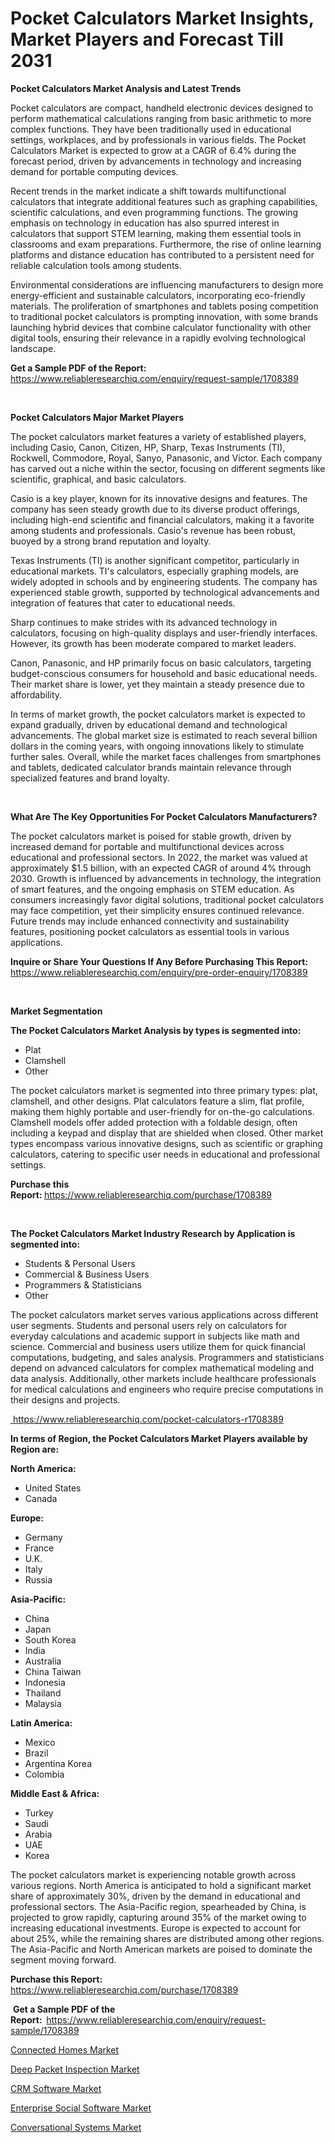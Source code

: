 <p><h1>Pocket Calculators Market Insights, Market Players and Forecast Till 2031</h1></p><p><strong>Pocket Calculators Market Analysis and Latest Trends</strong></p>
<p><p>Pocket calculators are compact, handheld electronic devices designed to perform mathematical calculations ranging from basic arithmetic to more complex functions. They have been traditionally used in educational settings, workplaces, and by professionals in various fields. The Pocket Calculators Market is expected to grow at a CAGR of 6.4% during the forecast period, driven by advancements in technology and increasing demand for portable computing devices.</p><p>Recent trends in the market indicate a shift towards multifunctional calculators that integrate additional features such as graphing capabilities, scientific calculations, and even programming functions. The growing emphasis on technology in education has also spurred interest in calculators that support STEM learning, making them essential tools in classrooms and exam preparations. Furthermore, the rise of online learning platforms and distance education has contributed to a persistent need for reliable calculation tools among students.</p><p>Environmental considerations are influencing manufacturers to design more energy-efficient and sustainable calculators, incorporating eco-friendly materials. The proliferation of smartphones and tablets posing competition to traditional pocket calculators is prompting innovation, with some brands launching hybrid devices that combine calculator functionality with other digital tools, ensuring their relevance in a rapidly evolving technological landscape.</p></p>
<p><strong>Get a Sample PDF of the Report:&nbsp;</strong> <a href="https://www.reliableresearchiq.com/enquiry/request-sample/1708389?utm_campaign=1578&utm_medium=2&utm_source=Github&utm_content=ia&utm_term=21102024&utm_id=pocket-calculators">https://www.reliableresearchiq.com/enquiry/request-sample/1708389</a></p>
<p>&nbsp;</p>
<p><strong>Pocket Calculators Major Market Players</strong></p>
<p><p>The pocket calculators market features a variety of established players, including Casio, Canon, Citizen, HP, Sharp, Texas Instruments (TI), Rockwell, Commodore, Royal, Sanyo, Panasonic, and Victor. Each company has carved out a niche within the sector, focusing on different segments like scientific, graphical, and basic calculators.</p><p>Casio is a key player, known for its innovative designs and features. The company has seen steady growth due to its diverse product offerings, including high-end scientific and financial calculators, making it a favorite among students and professionals. Casio's revenue has been robust, buoyed by a strong brand reputation and loyalty.</p><p>Texas Instruments (TI) is another significant competitor, particularly in educational markets. TI's calculators, especially graphing models, are widely adopted in schools and by engineering students. The company has experienced stable growth, supported by technological advancements and integration of features that cater to educational needs.</p><p>Sharp continues to make strides with its advanced technology in calculators, focusing on high-quality displays and user-friendly interfaces. However, its growth has been moderate compared to market leaders.</p><p>Canon, Panasonic, and HP primarily focus on basic calculators, targeting budget-conscious consumers for household and basic educational needs. Their market share is lower, yet they maintain a steady presence due to affordability.</p><p>In terms of market growth, the pocket calculators market is expected to expand gradually, driven by educational demand and technological advancements. The global market size is estimated to reach several billion dollars in the coming years, with ongoing innovations likely to stimulate further sales. Overall, while the market faces challenges from smartphones and tablets, dedicated calculator brands maintain relevance through specialized features and brand loyalty.</p></p>
<p>&nbsp;</p>
<p><strong>What Are The Key Opportunities For Pocket Calculators Manufacturers?</strong></p>
<p><p>The pocket calculators market is poised for stable growth, driven by increased demand for portable and multifunctional devices across educational and professional sectors. In 2022, the market was valued at approximately $1.5 billion, with an expected CAGR of around 4% through 2030. Growth is influenced by advancements in technology, the integration of smart features, and the ongoing emphasis on STEM education. As consumers increasingly favor digital solutions, traditional pocket calculators may face competition, yet their simplicity ensures continued relevance. Future trends may include enhanced connectivity and sustainability features, positioning pocket calculators as essential tools in various applications.</p></p>
<p><strong>Inquire or Share Your Questions If Any Before Purchasing This Report:</strong> <a href="https://www.reliableresearchiq.com/enquiry/pre-order-enquiry/1708389?utm_campaign=1578&utm_medium=2&utm_source=Github&utm_content=ia&utm_term=21102024&utm_id=pocket-calculators">https://www.reliableresearchiq.com/enquiry/pre-order-enquiry/1708389</a></p>
<p>&nbsp;</p>
<p><strong>Market Segmentation</strong></p>
<p><strong>The Pocket Calculators Market Analysis by types is segmented into:</strong></p>
<p><ul><li>Plat</li><li>Clamshell</li><li>Other</li></ul></p>
<p><p>The pocket calculators market is segmented into three primary types: plat, clamshell, and other designs. Plat calculators feature a slim, flat profile, making them highly portable and user-friendly for on-the-go calculations. Clamshell models offer added protection with a foldable design, often including a keypad and display that are shielded when closed. Other market types encompass various innovative designs, such as scientific or graphing calculators, catering to specific user needs in educational and professional settings.</p></p>
<p><strong>Purchase this Report:&nbsp;</strong><a href="https://www.reliableresearchiq.com/purchase/1708389?utm_campaign=1578&utm_medium=2&utm_source=Github&utm_content=ia&utm_term=21102024&utm_id=pocket-calculators">https://www.reliableresearchiq.com/purchase/1708389</a></p>
<p>&nbsp;</p>
<p><strong>The Pocket Calculators Market Industry Research by Application is segmented into:</strong></p>
<p><ul><li>Students & Personal Users</li><li>Commercial & Business Users</li><li>Programmers & Statisticians</li><li>Other</li></ul></p>
<p><p>The pocket calculators market serves various applications across different user segments. Students and personal users rely on calculators for everyday calculations and academic support in subjects like math and science. Commercial and business users utilize them for quick financial computations, budgeting, and sales analysis. Programmers and statisticians depend on advanced calculators for complex mathematical modeling and data analysis. Additionally, other markets include healthcare professionals for medical calculations and engineers who require precise computations in their designs and projects.</p></p>
<p><a href="https://www.reliableresearchiq.com/pocket-calculators-r1708389?utm_campaign=1578&utm_medium=2&utm_source=Github&utm_content=ia&utm_term=21102024&utm_id=pocket-calculators">&nbsp;https://www.reliableresearchiq.com/pocket-calculators-r1708389</a></p>
<p><strong>In terms of Region, the Pocket Calculators Market Players available by Region are:</strong></p>
<p>
    <p> <strong> North America: </strong>
        <ul>
            <li>United States</li>
            <li>Canada</li>
        </ul>
        </p> 
    <p> <strong> Europe: </strong>
        <ul>
            <li>Germany</li>
            <li>France</li>
            <li>U.K.</li>
            <li>Italy</li>
            <li>Russia</li>
        </ul>
        </p> 
    <p> <strong> Asia-Pacific: </strong>
        <ul>
            <li>China</li>
            <li>Japan</li>
            <li>South Korea</li>
            <li>India</li>
            <li>Australia</li>
            <li>China Taiwan</li>
            <li>Indonesia</li>
            <li>Thailand</li>
            <li>Malaysia</li>
        </ul>
        </p> 
    <p> <strong> Latin America: </strong>
        <ul>
            <li>Mexico</li>
            <li>Brazil</li>
            <li>Argentina Korea</li>
            <li>Colombia</li>
        </ul>
        </p> 
    <p> <strong> Middle East & Africa: </strong>
        <ul>
            <li>Turkey</li>
            <li>Saudi</li>
            <li>Arabia</li>
            <li>UAE</li>
            <li>Korea</li>
        </ul>
    </p>
    </p>
<p><p>The pocket calculators market is experiencing notable growth across various regions. North America is anticipated to hold a significant market share of approximately 30%, driven by the demand in educational and professional sectors. The Asia-Pacific region, spearheaded by China, is projected to grow rapidly, capturing around 35% of the market owing to increasing educational investments. Europe is expected to account for about 25%, while the remaining shares are distributed among other regions. The Asia-Pacific and North American markets are poised to dominate the segment moving forward.</p></p>
<p><strong>Purchase this Report: </strong><a href="https://www.reliableresearchiq.com/purchase/1708389?utm_campaign=1578&utm_medium=2&utm_source=Github&utm_content=ia&utm_term=21102024&utm_id=pocket-calculators">https://www.reliableresearchiq.com/purchase/1708389</a></p>
<p>&nbsp;<strong>Get a Sample PDF of the Report:&nbsp;&nbsp;</strong><a href="https://www.reliableresearchiq.com/enquiry/request-sample/1708389?utm_campaign=1578&utm_medium=2&utm_source=Github&utm_content=ia&utm_term=21102024&utm_id=pocket-calculators">https://www.reliableresearchiq.com/enquiry/request-sample/1708389</a></p>
<p><strong></strong></p>
<p><p><a href="https://www.linkedin.com/pulse/global-connected-homes-industry-analysis-share-growth-trends-02csc?utm_campaign=1578&utm_medium=2&utm_source=Github&utm_content=ia&utm_term=21102024&utm_id=pocket-calculators">Connected Homes Market</a></p><p><a href="https://www.linkedin.com/pulse/deep-packet-inspection-market-size-segmentation-trends-growth-0nijc?utm_campaign=1578&utm_medium=2&utm_source=Github&utm_content=ia&utm_term=21102024&utm_id=pocket-calculators">Deep Packet Inspection Market</a></p><p><a href="https://www.linkedin.com/pulse/crm-software-market-outlook-forecast-from-2024-2031-market-critics-zoiec?utm_campaign=1578&utm_medium=2&utm_source=Github&utm_content=ia&utm_term=21102024&utm_id=pocket-calculators">CRM Software Market</a></p><p><a href="https://www.linkedin.com/pulse/mapping-enterprise-social-software-market-trends-challenges-breakthroughs-bgujc?utm_campaign=1578&utm_medium=2&utm_source=Github&utm_content=ia&utm_term=21102024&utm_id=pocket-calculators">Enterprise Social Software Market</a></p><p><a href="https://www.linkedin.com/pulse/navigating-conversational-systems-market-expert-analysis-uoakc?utm_campaign=1578&utm_medium=2&utm_source=Github&utm_content=ia&utm_term=21102024&utm_id=pocket-calculators">Conversational Systems Market</a></p></p>